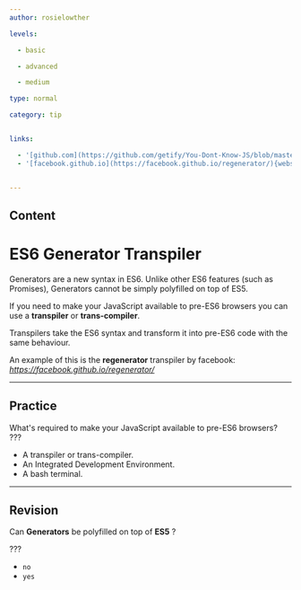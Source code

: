 ```yaml
---
author: rosielowther

levels:

  - basic

  - advanced

  - medium

type: normal

category: tip


links:

  - '[github.com](https://github.com/getify/You-Dont-Know-JS/blob/master/async%20&%20performance/ch4.md){website}'
  - '[facebook.github.io](https://facebook.github.io/regenerator/){website}'


---
```

## Content
# ES6 Generator Transpiler

Generators are a new syntax in ES6. Unlike other ES6 features (such as Promises), Generators cannot be simply polyfilled on top of ES5. 

If you need to make your JavaScript available to pre-ES6 browsers you can use a **transpiler** or **trans-compiler**.  

Transpilers take the ES6 syntax and transform it into pre-ES6 code with the same behaviour.

An example of this is the **regenerator** transpiler by facebook:
_https://facebook.github.io/regenerator/_

---
## Practice

What's required to make your JavaScript available to pre-ES6 browsers? ???


* A transpiler or trans-compiler.
* An Integrated Development Environment.
* A bash terminal.

---
## Revision

Can **Generators** be polyfilled on top of **ES5** ?

???


* `no`
* `yes`

